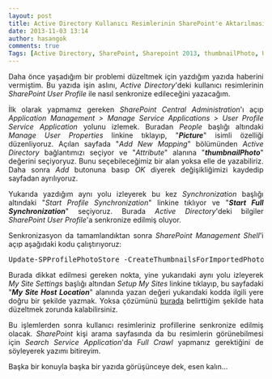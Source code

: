 ```yaml
---
layout: post
title: Active Directory Kullanıcı Resimlerinin SharePoint'e Aktarılması
date: 2013-11-03 13:14
author: hasangok
comments: true
Tags: [Active Directory, SharePoint, Sharepoint 2013, thumbnailPhoto, User Profile]
---
```

<p style="text-align: justify;">Daha önce yaşadığım bir problemi düzeltmek için yazdığım yazıda haberini vermiştim. Bu yazıda işin aslını, <em>Active Directory</em>'deki kullanıcı resimlerinin <em>SharePoint User Profile</em> ile nasıl senkronize edileceğini yazacağım.</p>
<p style="text-align: justify;">İlk olarak yapmamız gereken <em>SharePoint Central Administration</em>'ı açıp <em>Application Management &gt; Manage Service Applications &gt; User Profile Service Application</em> yolunu izlemek. Buradan <em>People</em> başlığı altındaki <em>Manage User Properties</em> linkine tıklayıp, "<strong><em>Picture</em></strong>" isimli özelliği düzenliyoruz. Açılan sayfada "<em>Add New Mapping</em>" bölümünden <em>Active Directory</em> bağlantımızı seçiyor ve "<em>Attribute</em>" alanına "<strong><em>thumbnailPhoto</em></strong>" değerini seçiyoryuz. Bunu seçebileceğimiz bir alan yoksa elle de yazabiliriz. Daha sonra <em>Add</em> butonuna basıp <em>OK</em> diyerek değişikliğimizi kaydedip sayfadan ayrılıyoruz.</p>
<!--more-->
<p style="text-align: justify;">Yukarıda yazdığım aynı yolu izleyerek bu kez <em>Synchronization</em> başlığı altındaki "<em>Start Profile Synchronization</em>" linkine tıklıyor ve "<strong><em>Start Full Synchronization</em></strong>" seçiyoruz. Burada <em>Active Directory</em>'deki bilgiler <em>SharePoint User Profile</em>'a senkronize edilmiş oluyor.</p>
<p style="text-align: justify;">Senkronizasyon da tamamlandıktan sonra <em>SharePoint Management Shell</em>'i açıp aşağıdaki kodu çalıştırıyoruz:</p>

<pre class="lang:default decode:true">Update-SPProfilePhotoStore -CreateThumbnailsForImportedPhotos 1 -MySiteHostLocation http://MySiteURL</pre>
<p style="text-align: justify;">Burada dikkat edilmesi gereken nokta, yine yukarıdaki aynı yolu izleyerek <em>My Site Settings</em> başlığı altından <em>Setup My Sites</em> linkine tıklayıp, bu sayfadaki "<strong><em>My Site Host Location</em></strong>" alanında yazan değeri yukarıdaki kodda ilgili yere doğru bir şekilde yazmak. Yoksa çözümünü <a title="SharePoint User Profile’daki Hatalı Profil Resmi URL’lerin Düzeltilmesi" href="http://www.hasangok.com.tr/424/sharepoint-user-profiledaki-hatali-profil-resmi-urllerin-duzeltilmesi.html">burada</a> belirttiğim şekilde hata düzeltmek zorunda kalabilirsiniz.</p>
<p style="text-align: justify;">Bu işlemlerden sonra kullanıcı resimleriniz profillerine senkronize edilmiş olacak. <em>SharePoint</em> kişi arama sayfasında da bu resimlerin görünebilmesi için <em>Search Service Application</em>'da <em>Full Crawl</em> yapmanız gerektiğini de söyleyerek yazımı bitireyim.</p>
<p style="text-align: justify;">Başka bir konuyla başka bir yazıda görüşünceye dek, esen kalın...</p>
